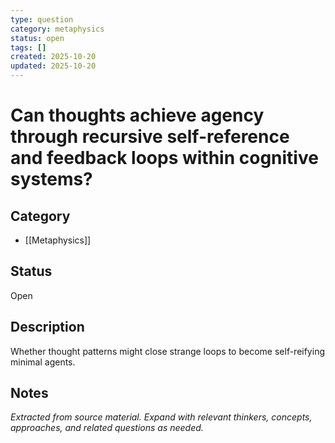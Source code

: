 ```yaml
---
type: question
category: metaphysics
status: open
tags: []
created: 2025-10-20
updated: 2025-10-20
---
```


# Can thoughts achieve agency through recursive self-reference and feedback loops within cognitive systems?

## Category

- [[Metaphysics]]

## Status

Open

## Description

Whether thought patterns might close strange loops to become self-reifying minimal agents.

## Notes

*Extracted from source material. Expand with relevant thinkers, concepts, approaches, and related questions as needed.*
